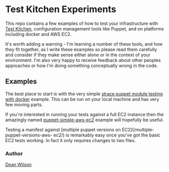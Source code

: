 # Test Kitchen Experiments

This repo contains a few examples of how to test your infrastructure
with [Test Kitchen](http://kitchen.ci/), configuration management tools
like Puppet, and on platforms including docker and AWS EC2.

It's worth adding a warning - I'm learning a number of these tools, and how they
fit together, as I write these examples so please read them carefully and
consider if they make sense either alone or in the context of your environment.
I'm also very happy to receive feedback about other peoples approaches or how
I'm doing something conceptually wrong in the code.

## Examples

The best place to start is with the very simple [strace puppet module
testing with docker](/strace/) example. This can be run on your local
machine and has very few moving parts.

If you're interested in running your tests against a full EC2 instance then the
amazingly named [puppet-simple-aws-ec2](/puppet-simple-aws-ec2/) example will
hopefully be useful.

Testing a manifest against [multiple puppet versions on EC2](/multiple-puppet-versions-aws-
ec2/) is remarkably easy once you've got the basic EC2 tests working. In fact it
only requires changes to two files.

### Author

[Dean Wilson](http://www.unixdaemon.net)
